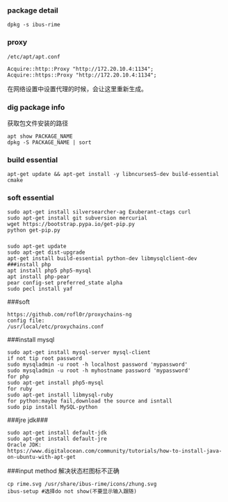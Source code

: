 ### package detail
```
dpkg -s ibus-rime 
```

### proxy
`/etc/apt/apt.conf`
```
Acquire::http::Proxy "http://172.20.10.4:1134";
Acquire::https::Proxy "http://172.20.10.4:1134";
```
在网络设置中设置代理的时候，会让这里重新生成。

### dig package info
获取包文件安装的路径
```
apt show PACKAGE_NAME
dpkg -S PACKAGE_NAME | sort
```

### build essential
```
apt-get update && apt-get install -y libncurses5-dev build-essential cmake
```

### soft essential
```
sudo apt-get install silversearcher-ag Exuberant-ctags curl
sudo apt-get install git subversion mercurial
wget https://bootstrap.pypa.io/get-pip.py
python get-pip.py
```

###
```
sudo apt-get update
sudo apt-get dist-upgrade
apt-get install build-essential python-dev libmysqlclient-dev
###install php
apt install php5 php5-mysql
apt install php-pear
pear config-set preferred_state alpha
sudo pecl install yaf
```

###soft
```
https://github.com/rofl0r/proxychains-ng
config file:
/usr/local/etc/proxychains.conf
```


###install mysql
```
sudo apt-get install mysql-server mysql-client
if not tip root password
sudo mysqladmin -u root -h localhost password 'mypassword'
sudo mysqladmin -u root -h myhostname password 'mypassword'
for php
sudo apt-get install php5-mysql
for ruby
sudo apt-get install libmysql-ruby
for python:maybe fail,download the source and isntall
sudo pip install MySQL-python
```

###jre jdk###
```
sudo apt-get install default-jdk
sudo apt-get install default-jre
Oracle JDK:
https://www.digitalocean.com/community/tutorials/how-to-install-java-on-ubuntu-with-apt-get
```

###input method
解决状态栏图标不正确
```
cp rime.svg /usr/share/ibus-rime/icons/zhung.svg
ibus-setup #选择do not show(不要显示输入跟随)
```
